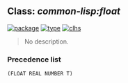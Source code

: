 ## Class: ***common-lisp:float***
[![package](https://img.shields.io/badge/Package-COMMON--LISP-5f9ea0.svg?style=social&colorA=999999)](../) [![type](https://img.shields.io/badge/Type-Class-5f9ea0.svg?style=social&colorA=999999)](../#class) [![clhs](https://img.shields.io/badge/CLHS-FLOAT-5f9ea0.svg?style=social&colorA=999999)](http://www.lispworks.com/documentation/HyperSpec/Body/a_float.htm) 

> No description.

### Precedence list
```
(FLOAT REAL NUMBER T)
```
